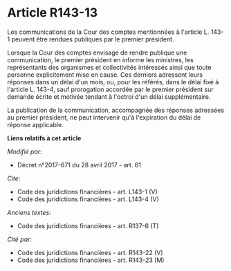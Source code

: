 # Article R143-13

Les communications de la Cour des comptes mentionnées à l'article L. 143-1 peuvent être rendues publiques par le premier
président. 

Lorsque la Cour des comptes envisage de rendre publique une communication, le premier président en informe les ministres, les
représentants des organismes et collectivités intéressés ainsi que toute personne explicitement mise en cause. Ces derniers
adressent leurs réponses dans un délai d'un mois, ou, pour les référés, dans le délai fixé à l'article L. 143-4, sauf
prorogation accordée par le premier président sur demande écrite et motivée tendant à l'octroi d'un délai supplémentaire. 

La publication de la communication, accompagnée des réponses adressées au premier président, ne peut intervenir qu'à
l'expiration du délai de réponse applicable.

**Liens relatifs à cet article**

_Modifié par_:

  - Décret n°2017-671 du 28 avril 2017 - art. 61

_Cite_:

  - Code des juridictions financières - art. L143-1 (V)
  - Code des juridictions financières - art. L143-4 (V)

_Anciens textes_:

  - Code des juridictions financières - art. R137-6 (T)

_Cité par_:

  - Code des juridictions financières - art. R143-22 (V)
  - Code des juridictions financières - art. R143-23 (M)
